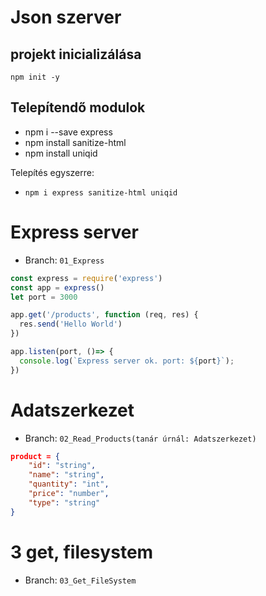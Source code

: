 # Json szerver

## projekt inicializálása
`npm init -y`

## Telepítendő modulok

- npm i --save express  
- npm install sanitize-html 
- npm install uniqid

Telepítés egyszerre:
- `npm i express sanitize-html uniqid`

# Express server
- Branch: `01_Express`
```js
const express = require('express')
const app = express()
let port = 3000

app.get('/products', function (req, res) {
  res.send('Hello World')
})

app.listen(port, ()=> {
  console.log(`Express server ok. port: ${port}`);
})
```

# Adatszerkezet
- Branch: `02_Read_Products(tanár úrnál: Adatszerkezet)`
```json
product = {
    "id": "string",
    "name": "string",
    "quantity": "int",
    "price": "number",
    "type": "string"
}
```

# 3 get, filesystem
- Branch: `03_Get_FileSystem`